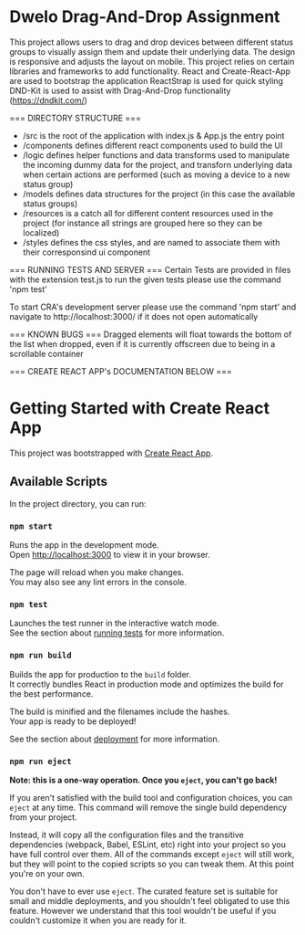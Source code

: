 # Dwelo Drag-And-Drop Assignment
This project allows users to drag and drop devices between different status groups to visually assign them and update their underlying data. The design is responsive and adjusts the layout on mobile. This project relies on certain libraries and frameworks to add functionality.
React and Create-React-App are used to bootstrap the application
ReactStrap is used for quick styling
DND-Kit is used to assist with Drag-And-Drop functionality (https://dndkit.com/)

=== DIRECTORY STRUCTURE ===
- /src is the root of the application with index.js & App.js the entry point
- /components defines different react components used to build the UI
- /logic defines helper functions and data transforms used to manipulate the incoming dummy data for the project, and transforn underlying data when certain actions are performed (such as moving a device to a new status group)
- /models defines data structures for the project (in this case the available status groups)
- /resources is a catch all for different content resources used in the project (for instance all strings are grouped here so they can be localized)
- /styles defines the css styles, and are named to associate them with their corresponsind ui component

=== RUNNING TESTS AND SERVER ===
Certain Tests are provided in files with the extension test.js
to run the given tests please use the command 'npm test'

To start CRA's development server please use the command 'npm start'
and navigate to http://localhost:3000/ if it does not open automatically

=== KNOWN BUGS ===
Dragged elements will float towards the bottom of the list when dropped, even if it is currently offscreen due to being in a scrollable container


=== CREATE REACT APP's DOCUMENTATION BELOW ===

# Getting Started with Create React App

This project was bootstrapped with [Create React App](https://github.com/facebook/create-react-app).

## Available Scripts

In the project directory, you can run:

### `npm start`

Runs the app in the development mode.\
Open [http://localhost:3000](http://localhost:3000) to view it in your browser.

The page will reload when you make changes.\
You may also see any lint errors in the console.

### `npm test`

Launches the test runner in the interactive watch mode.\
See the section about [running tests](https://facebook.github.io/create-react-app/docs/running-tests) for more information.

### `npm run build`

Builds the app for production to the `build` folder.\
It correctly bundles React in production mode and optimizes the build for the best performance.

The build is minified and the filenames include the hashes.\
Your app is ready to be deployed!

See the section about [deployment](https://facebook.github.io/create-react-app/docs/deployment) for more information.

### `npm run eject`

**Note: this is a one-way operation. Once you `eject`, you can't go back!**

If you aren't satisfied with the build tool and configuration choices, you can `eject` at any time. This command will remove the single build dependency from your project.

Instead, it will copy all the configuration files and the transitive dependencies (webpack, Babel, ESLint, etc) right into your project so you have full control over them. All of the commands except `eject` will still work, but they will point to the copied scripts so you can tweak them. At this point you're on your own.

You don't have to ever use `eject`. The curated feature set is suitable for small and middle deployments, and you shouldn't feel obligated to use this feature. However we understand that this tool wouldn't be useful if you couldn't customize it when you are ready for it.
